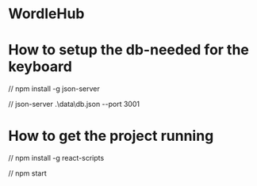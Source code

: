 # WordleHub

# How to setup the db-needed for the keyboard
// npm install -g json-server 

// json-server .\data\db.json --port 3001

# How to get the project running
// npm install -g react-scripts 

// npm start
